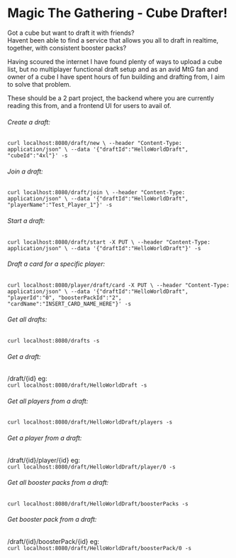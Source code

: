 # Magic The Gathering - Cube Drafter!

Got a cube but want to draft it with friends?  
Havent been able to find a service that allows you all to draft in realtime, together, with consistent booster packs?  

Having scoured the internet I have found plenty of ways to upload a cube list, but no multiplayer functional draft setup and as an avid MtG fan and owner of a cube I have spent hours of fun building and drafting from, I aim to solve that problem.  

These should be a 2 part project, the backend where you are currently reading this from, and a frontend UI for users to avail of.

###### Create a draft:  
``
curl localhost:8080/draft/new \
--header "Content-Type: application/json" \
--data '{"draftId":"HelloWorldDraft", "cubeId":"4xl"}' -s
``

###### Join a draft:  
``
curl localhost:8080/draft/join \
--header "Content-Type: application/json" \
--data '{"draftId":"HelloWorldDraft", "playerName":"Test_Player_1"}' -s
``


###### Start a draft: 
``
curl localhost:8080/draft/start -X PUT \
--header "Content-Type: application/json" \
--data '{"draftId":"HelloWorldDraft"}' -s
``

###### Draft a card for a specific player:
``
curl localhost:8080/player/draft/card -X PUT \
--header "Content-Type: application/json" \
--data '{"draftId":"HelloWorldDraft", "playerId":"0", "boosterPackId":"2", "cardName":"INSERT_CARD_NAME_HERE"}' -s
``

###### Get all drafts:
``
curl localhost:8080/drafts -s
``

###### Get a draft:
/draft/{id}  eg:  
``
curl localhost:8080/draft/HelloWorldDraft -s
``


###### Get all players from a draft:
``
curl localhost:8080/draft/HelloWorldDraft/players -s
``

###### Get a player from a draft:
/draft/{id}/player/{id}  eg:  
``
curl localhost:8080/draft/HelloWorldDraft/player/0 -s
``

###### Get all booster packs from a draft:
``
curl localhost:8080/draft/HelloWorldDraft/boosterPacks -s
``

###### Get booster pack from a draft:
/draft/{id}/boosterPack/{id}  eg:  
``
curl localhost:8080/draft/HelloWorldDraft/boosterPack/0 -s
``
